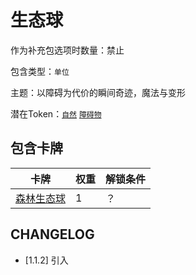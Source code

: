 # 生态球

作为补充包选项时数量：禁止

包含类型：`单位`

主题：以障碍为代价的瞬间奇迹，魔法与变形

潜在Token：[`自然`](自然.md) [`障碍物`](障碍物.md)

## 包含卡牌

卡牌 | 权重 | 解锁条件
--- | --- | ---
[森林生态球](../卡牌/森林生态球.md) | 1 | ？

## CHANGELOG

- [1.1.2] 引入
